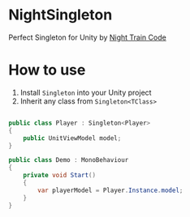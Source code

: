 # NightSingleton
Perfect Singleton for Unity by [Night Train Code](https://www.youtube.com/c/NightTrainCode/)

# How to use

1. Install `Singleton` into your Unity project
2. Inherit any class from `Singleton<TClass>`

```csharp

public class Player : Singleton<Player>
{
    public UnitViewModel model;
}

public class Demo : MonoBehaviour
{
    private void Start()
    {
        var playerModel = Player.Instance.model;
    }
}

```
